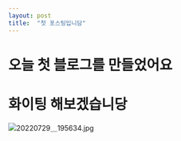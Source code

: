 ```yaml
---
layout: post
title:  "첫 포스팅입니담"
---
```


# 오늘 첫 블로그를 만들었어요

# 화이팅 해보겠습니당

![20220729＿195634.jpg](C:\Users\ASUS\Downloads\새%20폴더\20220729＿195634.jpg)
